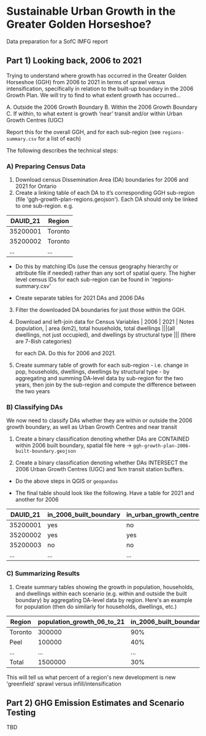 
# Sustainable Urban Growth in the Greater Golden Horseshoe?

Data preparation for a SofC IMFG report


## Part 1) Looking back, 2006 to 2021

Trying to understand where growth has occurred in the Greater Golden Horseshoe (GGH) from 2006 to 2021 in terms of sprawl versus intensification, specifically in relation to the built-up boundary in the 2006 Growth Plan. We will try to find to what extent growth has occurred...
       
A. Outside the 2006 Growth Boundary
B. Within the 2006 Growth Boundary
C. If within, to what extent is growth ‘near’ transit and/or within Urban Growth Centres (UGC)

Report this for the overall GGH, and for each sub-region (see `regions-summary.csv` for a list of each)

The following describes the technical steps:


### A) Preparing Census Data

1. Download census Dissemination Area (DA) boundaries for 2006 and 2021 for Ontario
2. Create a linking table of each DA to it’s corresponding GGH sub-region (file 'ggh-growth-plan-regions.geojson'). Each DA should only be linked to one sub-region. e.g.

| DAUID_21 | Region  |
|----------|---------|
| 35200001 | Toronto |
| 35200002 | Toronto |
| ...      | ...     |
      
- Do this by matching IDs (use the census geography hierarchy or attribute file if needed) rather than any sort of spatial query. The higher level census IDs for each sub-region can be found in 'regions-summary.csv'

- Create separate tables for 2021 DAs and 2006 DAs
    
3. Filter the downloaded DA boundaries for just those within the GGH.
4. Download and left-join data for
       Census Variables                    |              2006                     |              2021              |              Notes
       population,                           |
       area (km2),
       total households,
       total dwellings                     |||(all dwellings, not just occupied), and
       dwellings by structural type        ||| (there are 7-8ish categories)

   for each DA. Do this for 2006 and 2021.
6. Create summary table of growth for each sub-region - i.e. change in pop, households, dwellings, dwellings by structural type - by aggregating and summing DA-level data by sub-region for the two years, then join by the sub-region and compute the difference between the two years


### B) Classifying DAs

We now need to classify DAs whether they are within or outside the 2006 growth boundary, as well as Urban Growth Centres and near transit

1. Create a binary classification denoting whether DAs are CONTAINED within 2006 built boundary, spatial file here -> `ggh-growth-plan-2006-built-boundary.geojson`

2. Create a binary classification denoting whether DAs INTERSECT the 2006 Urban Growth Centres (UGC) and 1km transit station buffers.

- Do the above steps in QGIS or `geopandas`

- The final table should look like the following. Have a table for 2021 and another for 2006

| DAUID_21    | in_2006_built_boundary | in_urban_growth_centre | in_1km_transit_buffer |
| -------- | ---------------------- | ---------------------- | --------------------- |
| 35200001 | yes                    | no                     | yes                   |
| 35200002 | yes                    | yes                    | no                    |
| 35200003 | no                     | no                     | no                    |
| ... | ...                     | ...                     | ...                    |


### C) Summarizing Results

1. Create summary tables showing the growth in population, households, and dwellings within each scenario (e.g. within and outside the built boundary) by aggregating DA-level data by region. Here's an example for population (then do similarly for households, dwellings, etc.)

| Region  | population_growth_06_to_21 | in_2006_built_boundary | in_urban_growth_centre | in_1km_transit_buffer |
| ------- | ----------------- | ---------------------- | ---------------------- | --------------------- |
| Toronto | 300000            | 90%                    | 40%                    | 50%                   |
| Peel    | 100000            | 40%                    | 20%                    | 25%                   |
| ...    | ...            | ...                   | ...                    | ...                   |
| Total    | 1500000            | 30%                   | 10%                    | 10%                   |

This will tell us what percent of a region's new development is new 'greenfield' sprawl versus infill/intensification


## Part 2) GHG Emission Estimates and Scenario Testing

TBD

